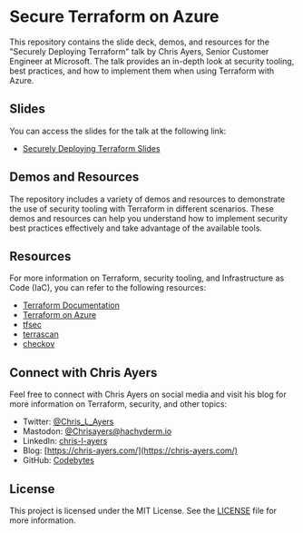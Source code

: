 # Secure Terraform on Azure

This repository contains the slide deck, demos, and resources for the "Securely Deploying Terraform" talk by Chris Ayers, Senior Customer Engineer at Microsoft. The talk provides an in-depth look at security tooling, best practices, and how to implement them when using Terraform with Azure.

## Slides

You can access the slides for the talk at the following link:

- [Securely Deploying Terraform Slides](https://chris-ayers.com/secure-terraform-on-azure/)

## Demos and Resources

The repository includes a variety of demos and resources to demonstrate the use of security tooling with Terraform in different scenarios. These demos and resources can help you understand how to implement security best practices effectively and take advantage of the available tools.


## Resources

For more information on Terraform, security tooling, and Infrastructure as Code (IaC), you can refer to the following resources:

- [Terraform Documentation](https://www.terraform.io/docs/index.html)
- [Terraform on Azure](https://learn.microsoft.com/en-us/azure/developer/terraform/overview)
- [tfsec](https://tfsec.dev)
- [terrascan](https://runterrascan.io/)
- [checkov](https://www.checkov.io/)

## Connect with Chris Ayers

Feel free to connect with Chris Ayers on social media and visit his blog for more information on Terraform, security, and other topics:

- Twitter: [@Chris_L_Ayers](https://twitter.com/Chris_L_Ayers)
- Mastodon: [@Chrisayers@hachyderm.io](https://hachyderm.io/@Chrisayers)
- LinkedIn: [chris-l-ayers](https://linkedin.com/in/chris-l-ayers/)
- Blog: [https://chris-ayers.com/](https://chris-ayers.com/)
- GitHub: [Codebytes](https://github.com/codebytes)

## License

This project is licensed under the MIT License. See the [LICENSE](LICENSE) file for more information.